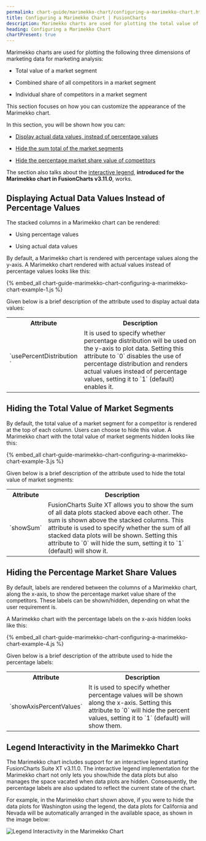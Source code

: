 ```yaml
---
permalink: chart-guide/marimekko-chart/configuring-a-marimekko-chart.html
title: Configuring a Marimekko Chart | FusionCharts
description: Marimekko charts are used for plotting the total value of a market segment, combined share of all competitors in a market segment and individual share of competitors in a market segment.
heading: Configuring a Marimekko Chart
chartPresent: true
---
```


Marimekko charts are used for plotting the following three dimensions of marketing data for marketing analysis:

* Total value of a market segment

* Combined share of all competitors in a market segment

* Individual share of competitors in a market segment

This section focuses on how you can customize the appearance of the Marimekko chart.

In this section, you will be shown how you can:

* <a href="/chart-guide/marimekko-chart/configuring-a-marimekko-chart#displaying-actual-data-values-instead-of-percentage-values" class="smoth-scroll">Display actual data values, instead of percentage values</a>

* <a href="/chart-guide/marimekko-chart/configuring-a-marimekko-chart#hiding-the-total-value-of-market-segments" class="smoth-scroll">Hide the sum total of the market segments</a>

* <a href="/chart-guide/marimekko-chart/configuring-a-marimekko-chart#hiding-the-percentage-market-share-values" class="smoth-scroll">Hide the percentage market share value of competitors</a>

The section also talks about the <a href="/chart-guide/marimekko-chart/configuring-a-marimekko-chart#legend-interactivity-in-the-marimekko-chart" class="smoth-scroll">interactive legend</a>, __introduced for the Marimekko chart in FusionCharts v3.11.0__, works.

## Displaying Actual Data Values Instead of Percentage Values

The stacked columns in a Marimekko chart can be rendered:

* Using percentage values

* Using actual data values

By default, a Marimekko chart is rendered with percentage values along the y-axis. A Marimekko chart rendered with actual values instead of percentage values looks like this:

{% embed_all chart-guide-marimekko-chart-configuring-a-marimekko-chart-example-1.js %}

Given below is a brief description of the attribute used to display actual data values:

<table>
  <tr>
    <th>Attribute</th>
    <th>Description</th>
  </tr>
  <tr>
    <td>`usePercentDistribution `</td>
    <td>It is used to specify whether percentage distribution will be used on the y-axis to plot data. Setting this attribute to `0` disables the use of percentage distribution and renders actual values instead of percentage values, setting it to `1` (default) enables it.</td>
  </tr>
</table>

## Hiding the Total Value of Market Segments

By default, the total value of a market segment for a competitor is rendered at the top of each column. Users can choose to hide this value. A Marimekko chart with the total value of market segments hidden looks like this:

{% embed_all chart-guide-marimekko-chart-configuring-a-marimekko-chart-example-3.js %}

Given below is a brief description of the attribute used to hide the total value of market segments:

<table>
  <tr>
    <th>Attribute</th>
    <th>Description</th>
  </tr>
  <tr>
    <td>`showSum`</td>
    <td>FusionCharts Suite XT allows you to show the sum of all data plots stacked above each other. The sum is shown above the stacked columns. This attribute is used to specify whether the sum of all stacked data plots will be shown. Setting this attribute to `0` will hide the sum, setting it to `1` (default) will show it.</td>
  </tr>
</table>


## Hiding the Percentage Market Share Values

By default, labels are rendered between the columns of a Marimekko chart, along the x-axis, to show the percentage market value share of the competitors. These labels can be shown/hidden, depending on what the user requirement is.

A Marimekko chart with the percentage labels on the x-axis hidden looks like this:

{% embed_all chart-guide-marimekko-chart-configuring-a-marimekko-chart-example-4.js %}

Given below is a brief description of the attribute used to hide the percentage labels:

<table>
  <tr>
    <th>Attribute</th>
    <th>Description</th>
  </tr>
  <tr>
    <td>`showAxisPercentValues`</td>
    <td>It is used to specify whether percentage values will be shown along the x-axis. Setting this attribute to `0` will hide the percent values, setting it to `1` (default) will show them.</td>
  </tr>
</table>

## Legend Interactivity in the Marimekko Chart

The Marimekko chart includes support for an interactive legend starting FusionCharts Suite XT v3.11.0. The interactive legend implementation for the Marimekko chart not only lets you show/hide the data plots but also manages the space vacated when data plots are hidden. Consequently, the percentage labels are also updated to reflect the current state of the chart.

For example, in the Marimekko chart shown above, if you were to hide the data plots for Washington using the legend, the data plots for California and Nevada will be automatically arranged in the available space, as shown in the image below:

![Legend Interactivity in the Marimekko Chart](/assets/images/legend-interactivity-in-the-marimekko-chart.jpg)